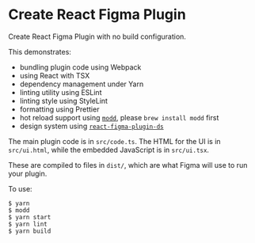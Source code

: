 # Create React Figma Plugin

Create React Figma Plugin with no build configuration.

This demonstrates:

- bundling plugin code using Webpack
- using React with TSX
- dependency management under Yarn
- linting utility using ESLint
- linting style using StyleLint
- formatting using Prettier
- hot reload support using [`modd`](https://github.com/cortesi/modd), please `brew install modd` first
- design system using [`react-figma-plugin-ds`](https://github.com/alexandrtovmach/react-figma-plugin-ds)

The main plugin code is in `src/code.ts`. The HTML for the UI is in
`src/ui.html`, while the embedded JavaScript is in `src/ui.tsx`.

These are compiled to files in `dist/`, which are what Figma will use to run
your plugin.

To use:

    $ yarn
    $ modd
    $ yarn start
    $ yarn lint
    $ yarn build
